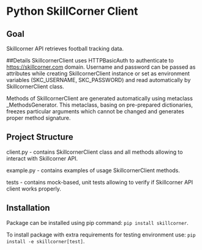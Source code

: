 # Python SkillCorner Client
## Goal
Skillcorner API retrieves football tracking data.

##Details
SkillcornerClient uses HTTPBasicAuth to authenticate to https://skillcorner.com domain. Username and password can be passed as attributes while creating SkillcornerClient instance or set as environment variables (SKC_USERNAME, SKC_PASSWORD) and read automatically by SkillcornerClient class.

Methods of SkillcornerClient are generated automatically using metaclass _MethodsGenerator. This metaclass, basing on pre-prepared dictionaries, freezes particular arguments which cannot be changed and generates proper method signature. 

## Project Structure
client.py - contains SkillcornerClient class and all methods allowing to interact with Skillcorner API.

example.py - contains examples of usage SkillcornerClient methods.

tests - contains mock-based, unit tests allowing to verify if Skillcorner API client works properly.

## Installation
Package can be installed using pip command: `pip install skillcorner`.

To install package with extra requirements for testing environment use: `pip install -e skillcorner[test]`.
